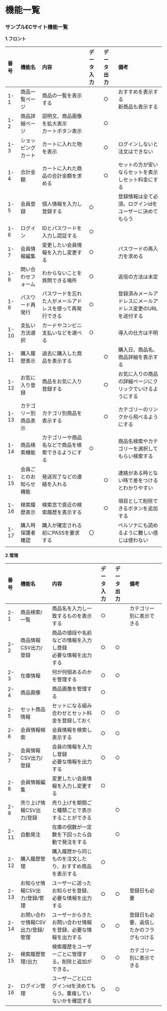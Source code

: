 # 機能一覧
### サンプルECサイト機能一覧
**1.フロント**

|番号|機能名|内容|データ入力|データ出力|備考|
|:---|:---|:---|:---|:---|:---|
|1-1|商品一覧ページ|商品の一覧を表示する||○|おすすめを表示する<br>新商品も表示する|
|1-2|商品詳細ページ|説明文、商品画像を拡大表示<br>カートボタン表示||○||
|1-3|ショッピングカート|カートに入れた物を表示||○|ログインしないと注文はできない|
|1-4|合計金額|カートに入れた商品の合計金額を求める||○|セットの方が安いならセットを表示しセット料金にする|
|1-5|会員登録|個人情報を入力し登録する|○||登録情報は全て必須。ログインidをユーザーに決めてもらう|
|1-6|ログイン|IDとパスワードを入力し認証する|○|||
|1-7|会員情報編集|変更したい会員情報を入力し変更する|○||パスワードの再入力を求める|
|1-8|問い合わせフォーム|わからないことを質問できる場所|○||返信の方法は未定|
|1-9|パスワード再発行|パスワードを忘れた人がメールアドレスを使って再発行できる|○||登録済みメールアドレスにメールアドレス変更のURLを送付する|
|1-10|支払い方法選択|カードやコンビニ支払いなどを選べる|○||導入の仕方は不明|
|1-11|購入履歴表示|過去に購入した商品を表示する||○|購入日、商品名、商品詳細を表示する|
|1-12|お気に入り登録|商品をお気に入り登録する||○|お気に入りの商品の詳細ページにクリックでいけるようにする|
|1-13|カテゴリー別商品表示|カテゴリ別商品を表示する||○|カテゴリーのリンクから飛べるようにする|
|1-14|商品検索機能|カテゴリーや商品名などで商品を検索できるようにする|○||商品名検索やカテゴリーを選択してもらい検索する|
|1-15|会員ごとのお知らせ機能|発送完了などの連絡を入れる||○|連絡がある時とない時で差をつけるとわかりやすい|
|1-16|検索履歴表示|検索窓で直近の検索履歴を表示する||○|項目として削除できるボタンを追加する|
|1-17|購入時保護者確認|購入が確定される前にPASSを要求する|〇||ペルソナにも読めるように難しい感じは使わない|
|||||||



**2.管理**

|番号|機能名|内容|データ入力|データ出力|備考|
|:---|:---|:---|:---|:---|:---|
|2-1|商品検索/一覧|商品名を入力し一致するものを表示する|○||カテゴリー別に表示できる|
|2-2|商品情報CSV出力/登録|商品の値段や名前などの情報を入力し登録<br>必要な情報を出力する|○|○||
|2-3|在庫情報|何が何個あるのかを管理する|○|○||
|2-4|商品画像|商品画像を管理する|○|||
|2-5|セット商品情報|セットになる組み合わせとセット料金を登録しておく|○|○||
|2-6|会員情報検索|会員情報を検索し表示する|○|○||
|2-7|会員情報CSV出力/登録|会員の情報を入力し登録<br>必要な情報を出力する|○|○||
|2-8|会員情報編集|変更したい会員情報を入力し変更する|○|||
|2-9|売り上げ情報CSV出力/登録|売り上げを期間ごと種類ごとで表示することができる||○||
|2-11|自動発注|在庫の個数が一定数を下回ったら自動で発注をする||○||
|2-12|購入履歴管理|購入履歴から同じものを注文したり、おすすめ商品を表示する|○|||
|2-13|お知らせ情報CSV出力/登録/管理|ユーザーに送ったお知らせを登録、必要な情報を出力する|○|○|登録日も必要|
|2-14|お問い合わせ情報CSV出力/登録/管理|ユーザーからきたお問い合わせ情報を登録、必要な情報を出力する|○|○|登録日も必要、返信したかのフラグもつける|
|2-15|検索履歴管理/出力|検索履歴をユーザーごとに管理する。削除と追加ができる。|○|○|カテゴリー別に表示できる|
|2-16|ログイン管理|ユーザーごとにログインidを決めてもらう。重複していないかを確認する|○|○||



